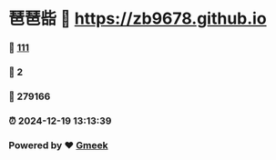 # 琶琶啙 :link: https://zb9678.github.io 
### :page_facing_up: [111](https://zb9678.github.io/tag.html) 
### :speech_balloon: 2 
### :hibiscus: 279166 
### :alarm_clock: 2024-12-19 13:13:39 
### Powered by :heart: [Gmeek](https://github.com/Meekdai/Gmeek)
